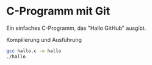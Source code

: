 # C-Programm mit Git

Ein einfaches C-Programm, das "Hallo GitHub" ausgibt.

Kompilierung und Ausführung

```bash
gcc hallo.c -o hallo
./hallo
```
